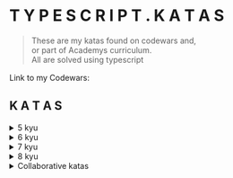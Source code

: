 # T Y P E S C R I P T .  K A T A S
>These are my katas found on codewars and,  
or part of Academys curriculum.  
All are solved using typescript  


Link to my Codewars: [<img src="https://docs.codewars.com/logo.svg" height=15>](https://www.codewars.com/users/alessiasHUB/)

## K A T A S
<details>
<summary>5 kyu</summary>

##### [5 kyu folder](src/5kyu/) 
[beeramid](src/5kyu/beeramid.ts)
[simple assembler interpreter](src/5kyu/simple-assembler-interpreter.ts)  
[partition](src/5kyu/partition.ts)
</details>  

<details>
<summary>6 kyu</summary>

##### [6 kyu folder](src/6kyu/)  
[get most common letters](src/6kyu/get-most-common-letters.ts)
[is anagram](src/6kyu/is-anagram.ts)
[break camelCase](src/6kyu/break-camelCase.ts)  
[split list odd even](src/6kyu/split-list-odd-even.ts)  
[reverse object keys](src/6kyu/reverse-object-keys.ts)
</details>  

<details>
<summary>7 kyu</summary>

##### [7kyu folder](src/7kyu/)  
[count occurences letter](src/7kyu/count-occurences-letter.ts)
[x marks the spot](src/7kyu/x-marks-the-spot.ts)  
[you're a square](src/7kyu/youre-a-square.ts)  
[count divisions](src/7kyu/count-divisions.ts)
[key value object](src/7kyu/key-value-object.ts)
</details>  

<details>
<summary>8 kyu</summary>

##### [8 kyu folder](src/8kyu/)  
[negative array](src/8kyu/negative-array.ts) 
[print object keys](src/8kyu/print-object-keys.ts)  
</details>  

<details>
<summary>Collaborative katas</summary>

[filter](https://github.com/syndercres/map-kata/blob/main/src/filter.ts)
</details>  